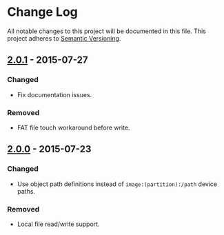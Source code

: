# Change Log

All notable changes to this project will be documented in this file.
This project adheres to [Semantic Versioning](http://semver.org/).

## [2.0.1] - 2015-07-27

### Changed

- Fix documentation issues.

### Removed

- FAT file touch workaround before write.

## [2.0.0] - 2015-07-23

### Changed

- Use object path definitions instead of `image:(partition):/path` device paths.

### Removed

- Local file read/write support.

[2.0.1]: https://github.com/resin-io/resin-image-fs/compare/v2.0.0...v2.0.1
[2.0.0]: https://github.com/resin-io/resin-image-fs/compare/v1.0.0...v2.0.0
